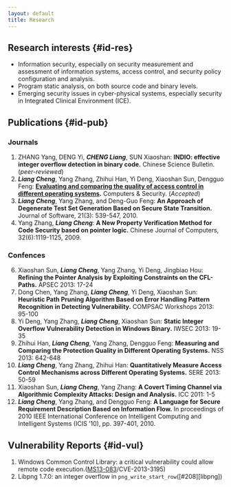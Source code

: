 ```yaml
---
layout: default
title: Research
---
```


## Research interests {#id-res}
* Information security, especially on security measurement and assessment of information systems, access control, and security policy configuration and analysis.
* Program static analysis, on both source code and binary levels. 
* Emerging security issues in cyber-physical systems, especially security in Integrated Clinical Environment (ICE).

## Publications  {#id-pub}

### Journals
1. ZHANG Yang, DENG Yi, ***CHENG Liang***, SUN Xiaoshan: **INDIO: effective integer overflow detection in binary code.** Chinese Science Bulletin. (*peer-reviewed*)
2. ***Liang Cheng***, Yang Zhang, Zhihui Han, Yi Deng, Xiaoshan Sun, Dengguo Feng: **[Evaluating and comparing the quality of access control in different operating systems][acval].** Computers & Security. (*Accepted*)
4. ***Liang Cheng***, Yang Zhang, and Deng-Guo Feng: **An Approach of Degenerate Test Set Generation Based on Secure State Transition.** Journal of Software, 21(3): 539-547, 2010.
5. Yang Zhang, ***Liang Cheng***: **A New Property Verification Method for Code Security based on pointer logic.** Chinese Journal of Computers, 32(6):1119-1125, 2009.

### Confences


6. Xiaoshan Sun, ***Liang Cheng***, Yang Zhang, Yi Deng, Jingbiao Hou: **Refining the Pointer Analysis by Exploiting Constraints on the CFL-Paths.** APSEC 2013: 17-24
7. Dong Chen, Yang Zhang, ***Liang Cheng***, Yi Deng, Xiaoshan Sun: **Heuristic Path Pruning Algorithm Based on Error Handling Pattern Recognition in Detecting Vulnerability.** COMPSAC Workshops 2013: 95-100
8. Yi Deng, Yang Zhang, ***Liang Cheng***, Xiaoshan Sun: **Static Integer Overflow Vulnerability Detection in Windows Binary.** IWSEC 2013: 19-35
9. Zhihui Han, ***Liang Cheng***, Yang Zhang, Dengguo Feng: **Measuring and Comparing the Protection Quality in Different Operating Systems.** NSS 2013: 642-648
10. ***Liang Cheng***, Yang Zhang, Zhihui Han: **Quantitatively Measure Access Control Mechanisms across Different Operating Systems.** SERE 2013: 50-59
11. Xiaoshan Sun, ***Liang Cheng***, Yang Zhang: **A Covert Timing Channel via Algorithmic Complexity Attacks: Design and Analysis.** ICC 2011: 1-5
7. ***Liang Cheng***, Yang Zhang, and Dengguo Feng: **A Language for Secure Requirement Description Based on Information Flow.** In proceedings of 2010 IEEE International Conference on Intelligent Computing and Intelligent Systems (ICIS ’10), pp. 397-401, 2010.

## Vulnerability Reports {#id-vul}
1. Windows Common Control Library: a critical vulnerability could allow remote code execution.([MS13-083]/CVE-2013-3195) 
2.  Libpng 1.7.0: an integer overflow in `png_write_start_row`([\#208][libpng])

[acval]: http://dx.doi.org/10.1016/j.cose.2014.05.001
[MS13-083]:https://technet.microsoft.com/en-us/library/security/ms13-083
[libpng8]: http://sourceforge.net/p/libpng/bugs/208/